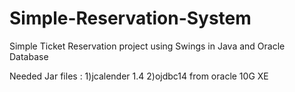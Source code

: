 # Simple-Reservation-System
Simple Ticket Reservation project using Swings in Java and Oracle Database

Needed Jar files :
1)jcalender 1.4
2)ojdbc14 from oracle 10G XE
